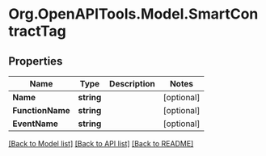 
# Org.OpenAPITools.Model.SmartContractTag

## Properties

Name | Type | Description | Notes
------------ | ------------- | ------------- | -------------
**Name** | **string** |  | [optional] 
**FunctionName** | **string** |  | [optional] 
**EventName** | **string** |  | [optional] 

[[Back to Model list]](../README.md#documentation-for-models)
[[Back to API list]](../README.md#documentation-for-api-endpoints)
[[Back to README]](../README.md)

